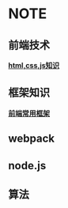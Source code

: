 # NOTE
## 前端技术
  **[html,css,js知识](/FrontEnd/)**
## 框架知识
  **[前端常用框架](/Component/)**
## webpack 
## node.js
## 算法